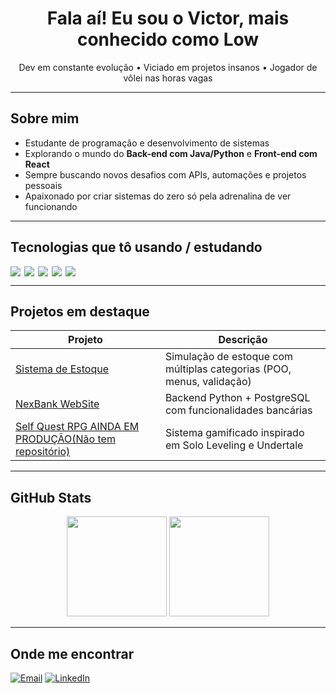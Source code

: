 <h1 align="center">Fala aí! Eu sou o Victor, mais conhecido como Low</h1>

<p align="center">
  Dev em constante evolução •  Viciado em projetos insanos •  Jogador de vôlei nas horas vagas
</p>

---

## Sobre mim

- Estudante de programação e desenvolvimento de sistemas
- Explorando o mundo do **Back-end com Java/Python** e **Front-end com React**
- Sempre buscando novos desafios com APIs, automações e projetos pessoais
- Apaixonado por criar sistemas do zero só pela adrenalina de ver funcionando

---

## Tecnologias que tô usando / estudando

<div style="display: flex; gap: 6px; flex-wrap: wrap">
  <img src="https://img.shields.io/badge/Python-3776AB?style=for-the-badge&logo=python&logoColor=white"/>
  <img src="https://img.shields.io/badge/Java-007396?style=for-the-badge&logo=java&logoColor=white"/>
  <img src="https://img.shields.io/badge/React-20232A?style=for-the-badge&logo=react&logoColor=61DAFB"/>
  <img src="https://img.shields.io/badge/PostgreSQL-4169E1?style=for-the-badge&logo=postgresql&logoColor=white"/>
  <img src="https://img.shields.io/badge/Git-F05032?style=for-the-badge&logo=git&logoColor=white"/>
</div>

---

## Projetos em destaque

| Projeto | Descrição |
|--------|-----------|
| [Sistema de Estoque](https://github.com/lowzudo/Armazenamento-de-Estoque) | Simulação de estoque com múltiplas categorias (POO, menus, validação) |
| [NexBank WebSite]([https://github.com/lowzudo/api-financeira-pix-java](https://github.com/lowzudo/Projeto-NexBank)) | Backend Python + PostgreSQL com funcionalidades bancárias |
| [Self Quest RPG AINDA EM PRODUÇÃO(Não tem repositório)]() | Sistema gamificado inspirado em Solo Leveling e Undertale | Java Spring Boot + React.js

---

## GitHub Stats

<p align="center">
  <img src="https://github-readme-stats.vercel.app/api?username=lowzudo&show_icons=true&theme=tokyonight&hide=prs" height="160"/>
  <img src="https://github-readme-stats.vercel.app/api/top-langs/?username=lowzudo&layout=compact&theme=tokyonight" height="160"/>
</p>

---

## Onde me encontrar

[![Email](https://img.shields.io/badge/-vs9488874@gmail.com-red?style=flat-square&logo=gmail&logoColor=white)](mailto:vs9488874@gmail.com)
[![LinkedIn](https://img.shields.io/badge/-LinkedIn-blue?style=flat-square&logo=linkedin&logoColor=white)](https://linkedin.com/in/victorreu)
<!-- Adicione outras redes se quiser -->
